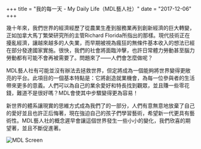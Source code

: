 +++
title = "我的每一天 - My Daily Life（MDL藝人社）"
date = "2017-12-06"
+++

幾十年來，我們世界的經濟經歷了從農業生產到服務業再到創新經濟的巨大轉變，正如加拿大馬丁繁榮研究所的主管Richard Florida所指出的那樣。現代技術正在擾亂經濟，讓越來越多的人失業，而早期被視為瘋狂的無條件基本收入的想法已經在部分發達國家實施。很快，我們的社會將面臨沖擊，也許日常體力勞動甚至腦力勞動都有可能不會再被需要了。問題來了——人們會怎麼做呢？

MDL藝人社有可能並沒有辦法去拯救世界，但定將成為一個能夠將世界變得更敞亮的平台。此項目的一個基本特點是：它將創造就業機會，為每一位參與者的生活帶來更多的意義。人們可以為自己的業余愛好和特長找到觀眾，並且賺一些零花錢，難道不是很好嗎？MDL會使其中步驟變得更為容易！

新世界的體系讓現實的思維方式成為我們了的一部分，人們有意無意地放棄了自己的愛好並且也許正后悔著，現在強迫自己的孩子們學習藝術，希望新一代更具有藝術性。MDL藝人社的概念遲早會讓這個世界發生一些小小的變化，我們欣喜的期望著，並且不斷促進著。

![MDL Screen](https://gateway.ipfs.io/ipfs/QmPhFwfWod9qpuriJL8LKfiKL8wc8FJU1VTT1QBacFfrFf/MDL%20Screen2.jpg)
